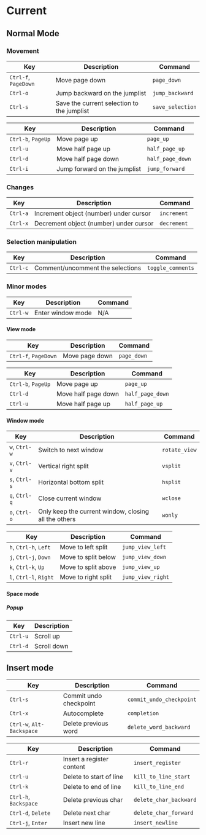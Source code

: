# Current
## Normal Mode
### Movement
Key | Description | Command
--- | ----------- | -------
`Ctrl-f`, `PageDown` | Move page down | `page_down`
`Ctrl-o` | Jump backward on the jumplist | `jump_backward`
`Ctrl-s` | Save the current selection to the jumplist | `save_selection`

Key | Description | Command
--- | ----------- | -------
`Ctrl-b`, `PageUp` | Move page up | `page_up`
`Ctrl-u` | Move half page up | `half_page_up`
`Ctrl-d` | Move half page down | `half_page_down`
`Ctrl-i` | Jump forward on the jumplist | `jump_forward`


### Changes
Key | Description | Command
--- | ----------- | -------
`Ctrl-a` | Increment object (number) under cursor | `increment`
`Ctrl-x` | Decrement object (number) under cursor | `decrement`

### Selection manipulation
Key | Description | Command
--- | ----------- | -------
`Ctrl-c` | Comment/uncomment the selections | `toggle_comments`

### Minor modes
Key | Description | Command
--- | ----------- | -------
`Ctrl-w` | Enter window mode | N/A


#### View mode
Key | Description | Command
--- | ----------- | -------
`Ctrl-f`, `PageDown` | Move page down | `page_down`

Key | Description | Command
--- | ----------- | -------
`Ctrl-b`, `PageUp` | Move page up | `page_up`
`Ctrl-d` | Move half page down | `half_page_down`
`Ctrl-u` | Move half page up | `half_page_up`

#### Window mode
Key | Description | Command
--- | ----------- | -------
`w`, `Ctrl-w` | Switch to next window | `rotate_view`
`v`, `Ctrl-v` | Vertical right split | `vsplit`
`s`, `Ctrl-s` | Horizontal bottom split | `hsplit`
`q`, `Ctrl-q` | Close current window | `wclose`
`o`, `Ctrl-o` | Only keep the current window, closing all the others | `wonly`


Key | Description | Command
--- | ----------- | -------
`h`, `Ctrl-h`, `Left` | Move to left split | `jump_view_left`
`j`, `Ctrl-j`, `Down` | Move to split below | `jump_view_down`
`k`, `Ctrl-k`, `Up` | Move to split above | `jump_view_up`
`l`, `Ctrl-l`, `Right` | Move to right split | `jump_view_right`

#### Space mode
##### Popup
Key | Description
--- | -----------
`Ctrl-u` | Scroll up
`Ctrl-d` | Scroll down

## Insert mode
Key | Description | Command
--- | ----------- | -------
`Ctrl-s` | Commit undo checkpoint | `commit_undo_checkpoint`
`Ctrl-x` | Autocomplete | `completion`
`Ctrl-w`, `Alt-Backspace` | Delete previous word | `delete_word_backward`

Key | Description | Command
--- | ----------- | -------
`Ctrl-r` | Insert a register content | `insert_register`
`Ctrl-u` | Delete to start of line | `kill_to_line_start`
`Ctrl-k` | Delete to end of line | `kill_to_line_end`
`Ctrl-h`, `Backspace` | Delete previous char | `delete_char_backward`
`Ctrl-d`, `Delete` | Delete next char | `delete_char_forward`
`Ctrl-j`, `Enter` | Insert new line | `insert_newline`
